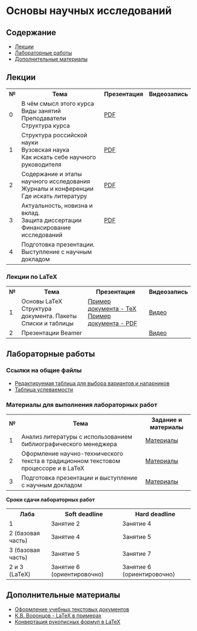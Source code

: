 # Основы научных исследований

## Содержание
- [Лекции](#лекции)
- [Лабораторные работы](#лабораторные-работы)
- [Дополнительные материалы](#дополнительные-материалы)

## Лекции

<table>
<tr>
<th>№</th>
<th>Тема</th>
<th>Презентация</th>
<th>Видеозапись</th>
</tr>

<tr>
<td>0</td>
<td>В чём смысл этого курса<br/>
Виды занятий<br/>
Преподаватели<br/>
Структура курса</td>
<td><a href="https://github.com/itsecd/research-fundamentals/blob/main/lectures/lecture00-course-info.pdf">PDF</a></td>
<td></td>
</tr>

<tr>
<td>1</td>
<td>Структура российской науки<br/>
Вузовская наука<br/>
Как искать себе научного руководителя<br/>
<td><a href="https://github.com/itsecd/research-fundamentals/blob/main/lectures/lecture01-academic-work-structure.pdf">PDF</a></td>
<td></td>
</tr>

<tr>
<td>2</td>
<td>Содержание и этапы научного исследования<br/>
Журналы и конференции<br/>
Где искать литературу<br/>
<td><a href="https://github.com/itsecd/research-fundamentals/blob/main/lectures/lecture02-research-stages-and-literature.pdf">PDF</a></td>
<td></td>
</tr>

<tr>
<td>3</td>
<td>Актуальность, новизна и вклад. <br/>
Защита диссертации<br/>
Финансирование исследований<br/></td>
<td><a href="https://github.com/itsecd/research-fundamentals/blob/main/lectures/lecture03-novelty-financing.pdf">PDF</a></td>
<td></td>
</tr>

<tr>
<td>4</td>
<td>Подготовка презентации.<br/>
Выступление с научным докладом<br/>
<td></td>
<td></td>
</tr>

</table>

### Лекции по LaTeX

<table>
<tr>
<th>№</th>
<th>Тема</th>
<th>Презентация</th>
<th>Видеозапись</th>
</tr>

<tr>
<td>1</td>
<td>Основы LaTeX<br/>
Структура документа. Пакеты<br/>
Списки и таблицы</td>
<td>
<a href="https://github.com/itsecd/research-fundamentals/blob/main/lectures-prev/lecture-latex1.tex">Пример документа - TeX</a><br/>
<a href="https://github.com/itsecd/research-fundamentals/blob/main/lectures-prev/lecture-latex1.pdf">Пример документа - PDF</a>
</td>
<td><a href="https://youtu.be/A8JqEQ8TWOM">Видео</a>
</td>
</tr>

<tr>
<td>2</td>
<td>Презентации Beamer</td>
<td>
</td>
<td><a href="https://youtu.be/ckOV0kzwBdo">Видео</a>
</td>
</tr>

</table>



## Лабораторные работы

### Ссылки на общие файлы

- [Редактируемая таблица для выбора вариантов и напарников](https://docs.google.com/spreadsheets/d/1uDTkY_VIi03iyauel8OGTO-kbgwjDYfqUp7aUsxc6F4/edit?usp=sharing)
- [Таблица успеваемости](https://docs.google.com/spreadsheets/d/1mnJlqhXpGHCk61Gw_n6yLYxHhsIAwRNwdxVi-0CgTVo/edit?usp=sharing)

### Материалы для выполнения лабораторных работ

<table>
<tr>
<th>№</th>
<th>Тема</th>
<th>Задание и материалы</th>
</tr>

<tr>
<td>1</td>
<td>Анализ литературы с использованием библиографического менеджера</td>
<td><a href="https://github.com/itsecd/research-fundamentals/blob/main/lab-1/">Материалы</a></td>
</tr>

<tr>
<td>2</td>
<td>Оформление научно-технического текста в традиционном текстовом процессоре и в LaTeX</td>
<td><a href="https://github.com/itsecd/research-fundamentals/blob/main/lab-2/">Материалы</a></td>
</tr>

<tr>
<td>3</td>
<td>Подготовка презентации и выступление с научным докладом</td>
<td><a href="https://github.com/itsecd/research-fundamentals/blob/main/lab-3/">Материалы</a></td>
</tr>

</table>

**Сроки сдачи лабораторных работ**

<table>
<tr>
<th>Лаба</th>
<th>Soft deadline</th>
<th>Hard deadline</th>
</tr>

<tr>
<td>1</td>
<td>Занятие 2</td>
<td>Занятие 4</td>
</tr>

<tr>
<td>2 (базовая часть)</td>
<td>Занятие 4</td>
<td>Занятие 5</td>
</tr>

<tr>
<td>3 (базовая часть)</td>
<td>Занятие 5</td>
<td>Занятие 7</td>
</tr>

<tr>
<td>2 и 3 (LaTeX)</td>
<td>Занятие 6 (ориентировочно)</td>
<td>Занятие 6 (ориентировочно)</td>
</tr>

</table>

## Дополнительные материалы

- [Оформление учебных текстовых документов](https://github.com/itsecd/general)
- [К.В. Воронцов - LaTeX  в примерах](http://www.ccas.ru/voron/download/voron05latex.pdf)
- [Конвертация рукописных формул в LaTeX](https://detexify.kirelabs.org/classify.html)
